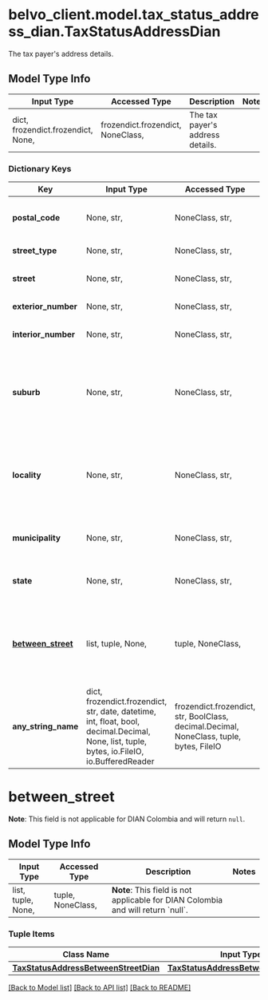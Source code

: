 # belvo_client.model.tax_status_address_dian.TaxStatusAddressDian

The tax payer's address details.

## Model Type Info
Input Type | Accessed Type | Description | Notes
------------ | ------------- | ------------- | -------------
dict, frozendict.frozendict, None,  | frozendict.frozendict, NoneClass,  | The tax payer&#x27;s address details. | 

### Dictionary Keys
Key | Input Type | Accessed Type | Description | Notes
------------ | ------------- | ------------- | ------------- | -------------
**postal_code** | None, str,  | NoneClass, str,  | The postcode of the address.  | 
**street_type** | None, str,  | NoneClass, str,  | The &#x60;street&#x60; type. | [optional] 
**street** | None, str,  | NoneClass, str,  | The tax payers street. | [optional] 
**exterior_number** | None, str,  | NoneClass, str,  | The street number. | [optional] 
**interior_number** | None, str,  | NoneClass, str,  | Additional address information. | [optional] 
**suburb** | None, str,  | NoneClass, str,  | **Note**: This field is not applicable for DIAN Colombia and will return &#x60;null&#x60;.  | [optional] 
**locality** | None, str,  | NoneClass, str,  | **Note**: This field is not applicable for DIAN Colombia and will return &#x60;null&#x60;.  | [optional] 
**municipality** | None, str,  | NoneClass, str,  | The municipality of the address. | [optional] 
**state** | None, str,  | NoneClass, str,  | The state that the address is in. | [optional] 
**[between_street](#between_street)** | list, tuple, None,  | tuple, NoneClass,  | **Note**: This field is not applicable for DIAN Colombia and will return &#x60;null&#x60;.  | [optional] 
**any_string_name** | dict, frozendict.frozendict, str, date, datetime, int, float, bool, decimal.Decimal, None, list, tuple, bytes, io.FileIO, io.BufferedReader | frozendict.frozendict, str, BoolClass, decimal.Decimal, NoneClass, tuple, bytes, FileIO | any string name can be used but the value must be the correct type | [optional]

# between_street

**Note**: This field is not applicable for DIAN Colombia and will return `null`. 

## Model Type Info
Input Type | Accessed Type | Description | Notes
------------ | ------------- | ------------- | -------------
list, tuple, None,  | tuple, NoneClass,  | **Note**: This field is not applicable for DIAN Colombia and will return &#x60;null&#x60;.  | 

### Tuple Items
Class Name | Input Type | Accessed Type | Description | Notes
------------- | ------------- | ------------- | ------------- | -------------
[**TaxStatusAddressBetweenStreetDian**](TaxStatusAddressBetweenStreetDian.md) | [**TaxStatusAddressBetweenStreetDian**](TaxStatusAddressBetweenStreetDian.md) | [**TaxStatusAddressBetweenStreetDian**](TaxStatusAddressBetweenStreetDian.md) |  | 

[[Back to Model list]](../../README.md#documentation-for-models) [[Back to API list]](../../README.md#documentation-for-api-endpoints) [[Back to README]](../../README.md)

